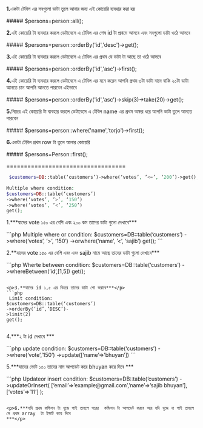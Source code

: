 <p><b>1.</b>একটা টেবিল এর সবগুলো ডাটা তুলে আনার জন্য এই কোয়েরি ব্যবহার করা হয়</p>
##### $persons=person::all();
<p><b>2.</b>এই কোয়েরি টা ব্যবহার করলে ডেটাবেসে এ টেবিল এর শেষ id টা প্রথমে আসবে এবং সবগুলো ডাটা ওঠে আসবে</p>
##### $persons=person::orderBy('id','desc')->get();
<p><b>3.</b>এই কোয়েরি টা ব্যবহার করলে ডেটাবেসে এ টেবিল এর প্রথম যে ডাটা টা আছে তা ওঠে আসবে</p>
##### $persons=person::orderBy('id','asc')->first();
<p><b>4.</b>এই কোয়েরি টা ব্যবহার করলে ডেটাবেসে এ টেবিল এর মনে করেন আপনি প্রথম ৩টা ডাটা বাদে বাকি ২০টা ডাটা আনতে চান আপনি আনতে পারবেন এইভাবে</p>
##### $persons=person::orderBy('id','asc')->skip(3)->take(20)->get(); 
<p><b>5.</b>নিচের এই কোয়েরি টা ব্যবহার করলে ডেটাবেসে এ টেবিল name এর প্রথম অক্ষর ধরে আপনি ডাটা তুলে আনতে পারবেন</p>
##### $persons=person::where('name','torjo')->first(); 
<p><b>6.</b>একটা টেবিল প্রথম row টা তুলে আনার কোয়েরি </p>
##### $persons=Person::first();

==================================

```php
 $customers=DB::table(‘customers’)->where(‘votes’, ’<=’, ‘200’)->get();

Multiple where condition:
$customers=DB::table(‘customers’)
->where(‘votes’, ’>’, ‘150’)
->where(‘votes’, ’<’, ‘250’)
get();
```


<p>1.***যাদের vote ১৫০ এর বেশি এবং ২০০ কম তাদের ডাটা গুলো দেখাবে***</p>
```php
 Multiple where or condition:
$customers=DB::table(‘customers’)
->where(‘votes’, ’>’, ‘150’)
->orwhere(‘name’, ’<’, ‘sajib’)
get();
```

<p>2.**যাদের vote ১৫০ এর বেশি এবং এবং sajib নামে আছে  তাদের ডাটা গুলো দেখাবে***</p>
```php
 Wherte between condition:
$customers=DB::table(‘customers’)
->whereBetween(‘id’,[1,5])
get();

```

<p>3.**যাদের id ১,৫ এর ভিতর তাদের ডাটা শো করাবে***</p>
```php
 Limit condition:
$customers=DB::table(‘customers’)
->orderBy(‘id’,’DESC’)-
>limit(2)
get();


```

<p>4.***২ টা id দেখাবে 
***</p>
```php
 update condition:
$customers=DB::table(‘customers’)
->where(‘vote’,’150’)
->update([‘name’=>’bhuyan’])
```

<p>5.***যাদের ভোট ১৫০ তাদের নাম আপডেট করে bhuyan করে দিবে
***</p>
```php
 Updateor insert condition:
$customers=DB::table(‘customers’)
->updateOrInsert(
[‘email’=>’example@gmail.com’,’name’=>’sajib bhuyan’],
[‘votes’=>’11’]
);

```

<p>6.***যদি প্রথম কন্ডিশন টা খুজে পাই তাহলে পরের  কন্ডিশন টা আপডেট করবে আর যদি খুজে না পাই তাহলে সে প্রথম array  টা ইন্সার্ট করে দিবে
***</p>


